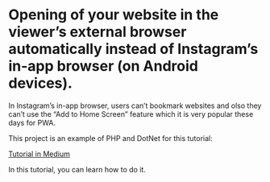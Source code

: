 # Opening of your website in the viewer’s external browser automatically instead of Instagram’s in-app browser (on Android devices).

In Instagram’s in-app browser, users can’t bookmark websites and olso they can’t use the “Add to Home Screen” feature which it is very popular these days for PWA.

This project is an example of PHP and DotNet for this tutorial:

[Tutorial in Medium](https://medium.com/@sasan.salem/opening-of-your-website-in-the-viewers-external-browser-automatically-instead-of-instagram-s-8aca5ee7e22f)


In this tutorial, you can learn how to do it.
